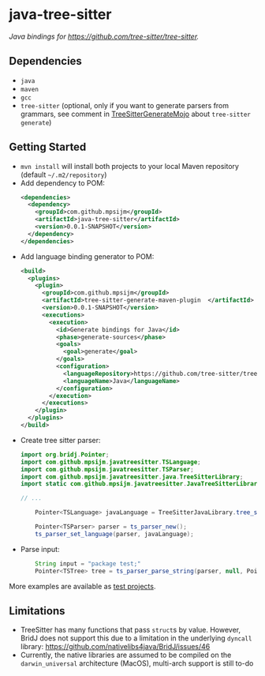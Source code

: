 # java-tree-sitter
_Java bindings for https://github.com/tree-sitter/tree-sitter._

## Dependencies
- `java`
- `maven`
- `gcc`
- `tree-sitter` (optional, only if you want to generate parsers from grammars, see comment in [TreeSitterGenerateMojo](tree-sitter-generate-maven-plugin/src/main/java/com/github/mpsijm/treesittergenerate/TreeSitterGenerateMojo.java) about `tree-sitter generate`)

## Getting Started

- `mvn install` will install both projects to your local Maven repository (default `~/.m2/repository`)
- Add dependency to POM:
    ```xml
    <dependencies>
      <dependency>
        <groupId>com.github.mpsijm</groupId>
        <artifactId>java-tree-sitter</artifactId>
        <version>0.0.1-SNAPSHOT</version>
      </dependency>
    </dependencies>
    ```
- Add language binding generator to POM:
    ```xml
    <build>
      <plugins>
        <plugin>
          <groupId>com.github.mpsijm</groupId>
          <artifactId>tree-sitter-generate-maven-plugin  </artifactId>
          <version>0.0.1-SNAPSHOT</version>
          <executions>
            <execution>
              <id>Generate bindings for Java</id>
              <phase>generate-sources</phase>
              <goals>
                <goal>generate</goal>
              </goals>
              <configuration>
                <languageRepository>https://github.com/tree-sitter/tree-sitter-java.git</languageRepository>
                <languageName>Java</languageName>
              </configuration>
            </execution>
          </executions>
        </plugin>
      </plugins>
    </build>
    ```
- Create tree sitter parser:
    ```java
    import org.bridj.Pointer;
    import com.github.mpsijm.javatreesitter.TSLanguage;
    import com.github.mpsijm.javatreesitter.TSParser;
    import com.github.mpsijm.javatreesitter.java.TreeSitterLibrary;
    import static com.github.mpsijm.javatreesitter.JavaTreeSitterLibrary.*;

    // ...

        Pointer<TSLanguage> javaLanguage = TreeSitterJavaLibrary.tree_sitter_java();

        Pointer<TSParser> parser = ts_parser_new();
        ts_parser_set_language(parser, javaLanguage);
    ```
- Parse input:
    ```java
        String input = "package test;"
        Pointer<TSTree> tree = ts_parser_parse_string(parser, null, Pointer.pointerToCString(input), input.length());
    ```

More examples are available as [test projects](tree-sitter-generate-maven-plugin/src/test/resources/test-project).

## Limitations

- TreeSitter has many functions that pass `struct`s by value. However, BridJ does not support this due to a limitation in the underlying `dyncall` library: https://github.com/nativelibs4java/BridJ/issues/46
- Currently, the native libraries are assumed to be compiled on the `darwin_universal` architecture (MacOS), multi-arch support is still to-do
